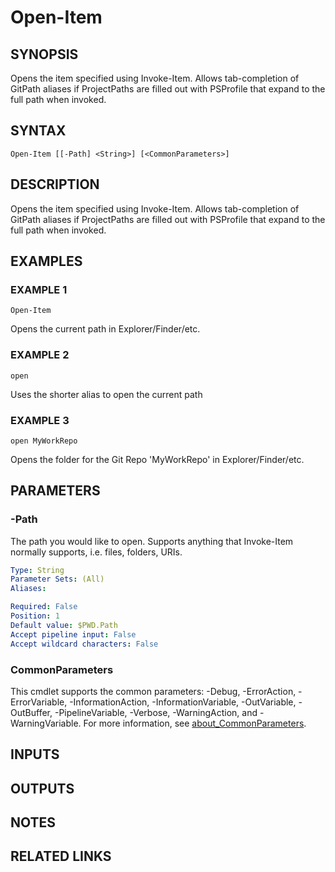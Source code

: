 # Open-Item

## SYNOPSIS
Opens the item specified using Invoke-Item.
Allows tab-completion of GitPath aliases if ProjectPaths are filled out with PSProfile that expand to the full path when invoked.

## SYNTAX

```
Open-Item [[-Path] <String>] [<CommonParameters>]
```

## DESCRIPTION
Opens the item specified using Invoke-Item.
Allows tab-completion of GitPath aliases if ProjectPaths are filled out with PSProfile that expand to the full path when invoked.

## EXAMPLES

### EXAMPLE 1
```
Open-Item
```

Opens the current path in Explorer/Finder/etc.

### EXAMPLE 2
```
open
```

Uses the shorter alias to open the current path

### EXAMPLE 3
```
open MyWorkRepo
```

Opens the folder for the Git Repo 'MyWorkRepo' in Explorer/Finder/etc.

## PARAMETERS

### -Path
The path you would like to open.
Supports anything that Invoke-Item normally supports, i.e.
files, folders, URIs.

```yaml
Type: String
Parameter Sets: (All)
Aliases:

Required: False
Position: 1
Default value: $PWD.Path
Accept pipeline input: False
Accept wildcard characters: False
```

### CommonParameters
This cmdlet supports the common parameters: -Debug, -ErrorAction, -ErrorVariable, -InformationAction, -InformationVariable, -OutVariable, -OutBuffer, -PipelineVariable, -Verbose, -WarningAction, and -WarningVariable. For more information, see [about_CommonParameters](http://go.microsoft.com/fwlink/?LinkID=113216).

## INPUTS

## OUTPUTS

## NOTES

## RELATED LINKS
